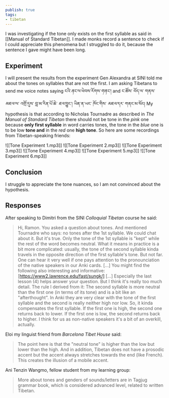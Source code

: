 ```yaml
---
publish: true
tags:
- tibetan
---
```

I was investigating if the tone only exists on the first syllable as said in [[Manual of Standard Tibetan]]. I made monks record a sentence to check if I could appreciate this phenomena but I struggled to do it, because the sentence I gave might have been long.
## Experiment
I will present the results from the experiment Gen Alexandra at SINI told me about the tones on syllables that are not the first.
I am asking Tibetans to send me voice notes saying ངའི་<i class="b">ནང་</i>ལ་ཕེབས་རོགས་<i class="p">གནང་</i>། and ང་ཚོས་ བོད་ལ་ གནས་<i class="p">མཇལ་</i>ལ་ འགྲོ་དུས་ བླ་མ་རིན་པོ་ཆེ་ <i class="b">ཇལ་</i>བྱུང་། ཡིན་ན་ཡང་ ཁོང་གིས་ <i class="r">མཇལ་</i>དར་ གནང་མ་སོང།
My hypothesis is that according to Nicholas Tournadre as described in *The Manual of Standard Tibetan* there should not be tone in the <i class="p">pink</i> one because **only first syllable** in word carries tones, the tone in the <i class="b">blue</i> one is to be low **tone and** in the <i class="r">red</i> one **high tone**.
So here are some recordings from Tibetan-speaking friends:

![[Tone Experiment 1.mp3]]
![[Tone Experiment 2.mp3]]
![[Tone Experiment 3.mp3]]
![[Tone Experiment 4.mp3]]
![[Tone Experiment 5.mp3]]
![[Tone Experiment 6.mp3]]

## Conclusion
I struggle to appreciate the tone nuances, so I am not convinced about the hypothesis.
## Responses
After speaking to Dimitri from the SINI *Colloquial Tibetan* course he said:
> Hi, Ramon. You asked a question about tones. And mentioned Tournadre who says: no tones after the 1st syllable. We could chat about it. But it's true. Only the tone of the 1st syllable is "kept" while the rest of the word becomes neutral. What it means in practice is a bit more complicated: usually, the tone of the second syllable kinda travels in the opposite direction of the first syllable's tone. But not far. One can hear it very well if one pays attention to the pronounciation of the native speakers in our Anki cards.
> [...]
> You might find the following also interesting and informative: [https://www2.lawrence.edu/fast/sungk/]
> [...]
> Especially the last lesson (4) helps answer your question. But I think it's really too much detail. The rule I derived from it: The second syllable is more neutral than the first one (in terms of its tone) and is a bit like an "afterthought". In Anki they are very clear with the tone of the first syllable and the second is really neither high nor low. So, it kinda compensates the first syllable. If the first one is high, the second one returns back to lower. If the first one is low, the second returns back to higher.
> I think for us as non-native speakers it's a bit of an overkill, actually.

Eloi my linguist friend from *Barcelona Tibet House* said:
> The point here is that the "neutral tone" is higher than the low but lower than the high. And in addition, Tibetan does not have a prosodic accent but the accent always stretches towards the end (like French). This creates the illusion of a mobile accent.

Ani Tenzin Wangmo, fellow student from my learning group:
> More about tones and genders of sounds/letters are in Tagjug grammar book,  which is considered advanced level,  related to written Tibetan.